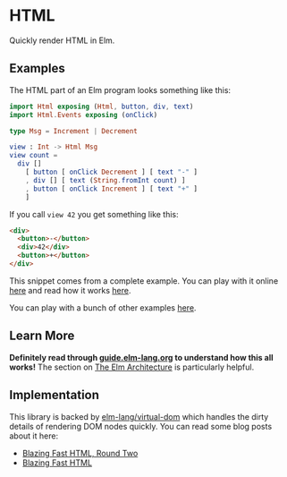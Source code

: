 # HTML

Quickly render HTML in Elm.


## Examples

The HTML part of an Elm program looks something like this:

```elm
import Html exposing (Html, button, div, text)
import Html.Events exposing (onClick)

type Msg = Increment | Decrement

view : Int -> Html Msg
view count =
  div []
    [ button [ onClick Decrement ] [ text "-" ]
    , div [] [ text (String.fromInt count) ]
    , button [ onClick Increment ] [ text "+" ]
    ]
```

If you call `view 42` you get something like this:

```html
<div>
  <button>-</button>
  <div>42</div>
  <button>+</button>
</div>
```

This snippet comes from a complete example. You can play with it online [here](http://elm-lang.org/examples/buttons) and read how it works [here](https://guide.elm-lang.org/architecture/user_input/buttons.html).

You can play with a bunch of other examples [here](http://elm-lang.org/examples).


## Learn More

**Definitely read through [guide.elm-lang.org](http://guide.elm-lang.org/) to understand how this all works!** The section on [The Elm Architecture](http://guide.elm-lang.org/architecture/index.html) is particularly helpful.


## Implementation

This library is backed by [elm-lang/virtual-dom](http://package.elm-lang.org/packages/elm-lang/virtual-dom/latest/) which handles the dirty details of rendering DOM nodes quickly. You can read some blog posts about it here:

  - [Blazing Fast HTML, Round Two](http://elm-lang.org/blog/blazing-fast-html-round-two)
  - [Blazing Fast HTML](http://elm-lang.org/blog/blazing-fast-html)
